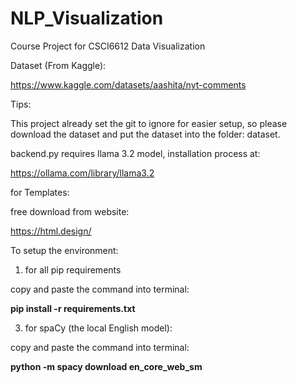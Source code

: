 # NLP_Visualization
Course Project for CSCI6612 Data Visualization

Dataset (From Kaggle):

https://www.kaggle.com/datasets/aashita/nyt-comments


Tips:

This project already set the git to ignore for easier setup, so please download the dataset and put the dataset into the folder: dataset.

backend.py requires llama 3.2 model, installation process at: 

https://ollama.com/library/llama3.2

for Templates:

free download from website: 

https://html.design/

To setup the environment:

1. for all pip requirements

copy and paste the command into terminal:

**pip install -r requirements.txt**

3. for spaCy (the local English model):
   
copy and paste the command into terminal:

**python -m spacy download en_core_web_sm** 
